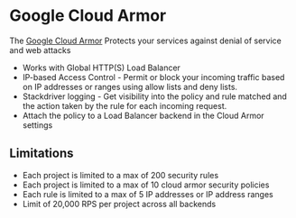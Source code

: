 # Google Cloud Armor

The [Google Cloud Armor](https://cloud.google.com/armor) Protects your services against denial of service and web attacks

* Works with Global HTTP(S) Load Balancer
* IP-based Access Control - Permit or block your incoming traffic based on IP addresses or ranges using allow lists and deny lists.
* Stackdriver logging - Get visibility into the policy and rule matched and the action taken by the rule for each incoming request.
* Attach the policy to a Load Balancer backend in the Cloud Armor settings

## Limitations
* Each project is limited to a max of 200 security rules
* Each project is limited to a max of 10 cloud armor security policies
* Each rule is limited to a max of 5 IP addresses or IP address ranges
* Limit of 20,000 RPS per project across all backends
